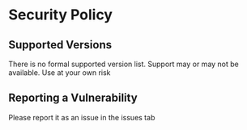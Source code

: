 # Security Policy

## Supported Versions

There is no formal supported version list. Support may or may not be available. Use at your own risk

## Reporting a Vulnerability

Please report it as an issue in the issues tab
